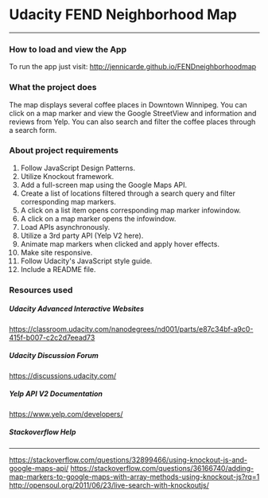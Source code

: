 # Udacity FEND Neighborhood Map
---

### How to load and view the App
To run the app just visit: http://jennicarde.github.io/FENDneighborhoodmap

### What the project does
The map displays several coffee places in Downtown Winnipeg. You can click on a map marker and view the Google StreetView and information and reviews from Yelp. You can also search and filter the coffee places through a search form.   

### About project requirements
1. Follow JavaScript Design Patterns.
2. Utilize Knockout framework.
3. Add a full-screen map using the Google Maps API.
4. Create a list of locations filtered through a search query and filter corresponding map markers.
5. A click on a list item opens corresponding map marker infowindow.
6. A click on a map marker opens the infowindow.
7. Load APIs asynchronously.
8. Utilize a 3rd party API (Yelp V2 here).
9. Animate map markers when clicked and apply hover effects.
10. Make site responsive.
11. Follow Udacity's JavaScript style guide.
12. Include a README file.


### Resources used

##### Udacity Advanced Interactive Websites
https://classroom.udacity.com/nanodegrees/nd001/parts/e87c34bf-a9c0-415f-b007-c2c2d7eead73

##### Udacity Discussion Forum
https://discussions.udacity.com/

##### Yelp API V2 Documentation
https://www.yelp.com/developers/

##### Stackoverflow Help
------------------------
https://stackoverflow.com/questions/32899466/using-knockout-js-and-google-maps-api/
https://stackoverflow.com/questions/36166740/adding-map-markers-to-google-maps-with-array-methods-using-knockout-js?rq=1
http://opensoul.org/2011/06/23/live-search-with-knockoutjs/
